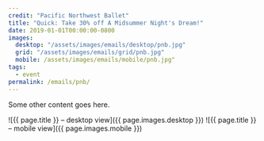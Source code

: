 ```yaml
---
credit: "Pacific Northwest Ballet"
title: "Quick: Take 30% off A Midsummer Night's Dream!"
date: 2019-01-01T00:00:00-0800
images:
  desktop: "/assets/images/emails/desktop/pnb.jpg"
  grid: "/assets/images/emails/grid/pnb.jpg"
  mobile: /assets/images/emails/mobile/pnb.jpg"
tags:
  - event
permalink: /emails/pnb/
---
```

Some other content goes here.

![{{ page.title }} – desktop view]({{ page.images.desktop }})
![{{ page.title }} – mobile view]({{ page.images.mobile }})

